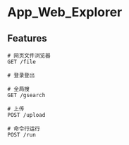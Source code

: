 # App_Web_Explorer

## Features
```
# 网页文件浏览器
GET /file

# 登录登出

# 全局搜
GET /gsearch

# 上传
POST /upload

# 命令行运行
POST /run
```